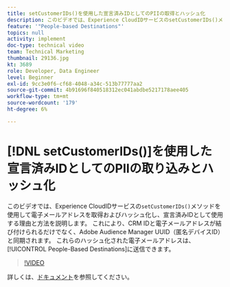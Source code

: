```yaml
---
title: setCustomerIDs()を使用した宣言済みIDとしてのPIIの取得とハッシュ化
description: このビデオでは、Experience CloudIDサービスのsetCustomerIDs()メソッドを使用して電子メールアドレスを取得およびハッシュ化し、宣言済みIDとして使用する理由と方法を説明します。 これにより、CRM IDと電子メールアドレスが結び付けられるだけでなく、Adobe Audience Manager UUID（匿名デバイスID）と同期されます。 その後、これらのハッシュ化された電子メールアドレスを、People-Based Destinationsに送信できます。
feature: '"People-based Destinations"'
topics: null
activity: implement
doc-type: technical video
team: Technical Marketing
thumbnail: 29136.jpg
kt: 3689
role: Developer, Data Engineer
level: Beginner
exl-id: 9cc3e0f6-cf68-4048-a34c-513b77777aa2
source-git-commit: 4b91696f840518312ec041abdbe5217178aee405
workflow-type: tm+mt
source-wordcount: '179'
ht-degree: 6%

---
```


# [!DNL setCustomerIDs()]を使用した宣言済みIDとしてのPIIの取り込みとハッシュ化

このビデオでは、Experience CloudIDサービスの`setCustomerIDs()`メソッドを使用して電子メールアドレスを取得およびハッシュ化し、宣言済みIDとして使用する理由と方法を説明します。 これにより、CRM IDと電子メールアドレスが結び付けられるだけでなく、Adobe Audience Manager UUID（匿名デバイスID）と同期されます。 これらのハッシュ化された電子メールアドレスは、[!UICONTROL People-Based Destinations]に送信できます。

>[!VIDEO](https://video.tv.adobe.com/v/29136/?quality=12)

詳しくは、[ドキュメント](https://docs.adobe.com/content/help/ja-JP/id-service/using/reference/hashing-support.html)を参照してください。
